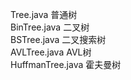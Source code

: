 Tree.java  普通树  
BinTree.java  二叉树  
BSTree.java  二叉搜索树  
AVLTree.java  AVL树  
HuffmanTree.java  霍夫曼树  
